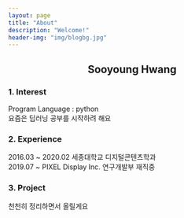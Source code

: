 ```yaml
---
layout: page
title: "About"
description: "Welcome!"
header-img: "img/blogbg.jpg"
---
```


<center><h2>Sooyoung Hwang</h2></center>



### 1. Interest
Program Language : python   
요즘은 딥러닝 공부를 시작하려 해요

### 2. Experience 

2016.03 ~ 2020.02 세종대학교 디지털콘텐츠학과   
2019.07 ~ PIXEL Display Inc. 연구개발부 재직중


### 3. Project
천천히 정리하면서 올릴게요	